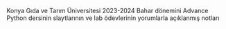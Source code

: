 Konya Gıda ve Tarım Üniversitesi 2023-2024 Bahar dönemini Advance Python dersinin slaytlarının ve lab ödevlerinin yorumlarla açıklanmış notları  
